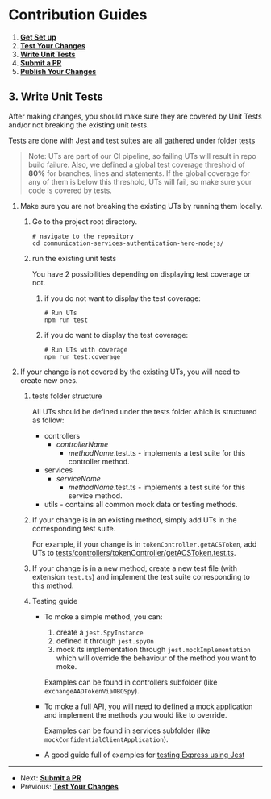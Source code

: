 # Contribution Guides

1. **[Get Set up](<1. get-set-up.md>)**
2. **[Test Your Changes](<2. test-your-changes.md>)**
3. **[Write Unit Tests](<3. write-unit-tests.md>)**
4. **[Submit a PR](<4. submit-a-pr.md>)**
5. **[Publish Your Changes](<5. publish-your-changes.md>)**

## 3. Write Unit Tests

After making changes, you should make sure they are covered by Unit Tests and/or not breaking the existing unit tests.

Tests are done with [Jest](https://jestjs.io/) and test suites are all gathered under folder [tests](../../tests)

>  Note: UTs are part of our CI pipeline, so failing UTs will result in repo build failure. Also, we defined a global test coverage threshold of **80%** for branches, lines and statements. If the global coverage for any of them is below this threshold, UTs will fail, so make sure your code is covered by tests.

1. Make sure you are not breaking the existing UTs by running them locally.

   1. Go to the project root directory.

        ```shell
        # navigate to the repository
        cd communication-services-authentication-hero-nodejs/
        ```

   2. run the existing unit tests

        You have 2 possibilities depending on displaying test coverage or not.
        1. if you do not want to display the test coverage:
            ```shell
            # Run UTs
            npm run test
            ```

        2. if you do want to display the test coverage:
            ```shell
            # Run UTs with coverage
            npm run test:coverage
            ```

2. If your change is not covered by the existing UTs, you will need to create new ones.

   1. tests folder structure

        All UTs should be defined under the tests folder which is structured as follow:

        - controllers 
            - _controllerName_
                - _methodName_.test.ts - implements a test suite for this controller method.
        - services
            - _serviceName_
                - _methodName_.test.ts - implements a test suite for this service method.
        - utils - contains all common mock data or testing methods.

   2. If your change is in an existing method, simply add UTs in the corresponding test suite.

        For example, if your change is in `tokenController.getACSToken`, add UTs to [tests/controllers/tokenController/getACSToken.test.ts](../../tests/controllers/tokenController/getACSToken.test.ts).

   3. If your change is in a new method, create a new test file (with extension `test.ts`) and implement the test suite corresponding to this method.

   4. Testing guide
        - To moke a simple method, you can:
            1. create a `jest.SpyInstance`
            2. defined it through `jest.spyOn`
            3. mock its implementation through `jest.mockImplementation` which will override the behaviour of the method you want to moke.

            Examples can be found in controllers subfolder (like `exchangeAADTokenViaOBOSpy`).

        - To moke a full API, you will need to defined a mock application and implement the methods you would like to override.

            Examples can be found in services subfolder (like `mockConfidentialClientApplication`).

        - A good guide full of examples for [testing Express using Jest](https://codewithhugo.com/express-request-response-mocking/)

---

- Next: **[Submit a PR](<4. submit-a-pr.md>)**
- Previous: **[Test Your Changes](<2. test-your-changes.md>)**

